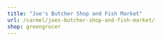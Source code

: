 ```yaml
---
title: "Joe's Butcher Shop and Fish Market"
url: /carmel/joes-butcher-shop-and-fish-market/
shop: greengrocer
---
```

